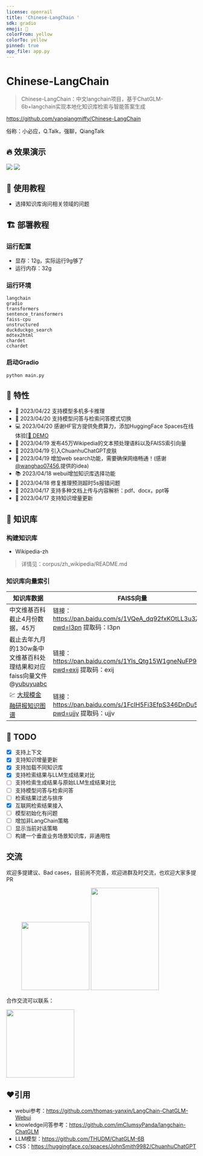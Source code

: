 ```yaml
---
license: openrail
title: 'Chinese-LangChain '
sdk: gradio
emoji: 🚀
colorFrom: yellow
colorTo: yellow
pinned: true
app_file: app.py
---
```


# Chinese-LangChain

> Chinese-LangChain：中文langchain项目，基于ChatGLM-6b+langchain实现本地化知识库检索与智能答案生成

https://github.com/yanqiangmiffy/Chinese-LangChain

俗称：小必应，Q.Talk，强聊，QiangTalk

## 🔥 效果演示

![](https://github.com/yanqiangmiffy/Chinese-LangChain/blob/master/images/web_demos/v1.png)
![](https://github.com/yanqiangmiffy/Chinese-LangChain/blob/master/images/web_demos/v3.png)

## 🚋 使用教程

- 选择知识库询问相关领域的问题

## 🏗️ 部署教程

### 运行配置

- 显存：12g，实际运行9g够了
- 运行内存：32g

### 运行环境

```text
langchain
gradio
transformers
sentence_transformers
faiss-cpu
unstructured
duckduckgo_search
mdtex2html
chardet
cchardet
```

### 启动Gradio

```shell
python main.py
```

## 🚀 特性

- 🚀 2023/04/22 支持模型多机多卡推理
- 🔭 2023/04/20 支持模型问答与检索问答模式切换
- 💻 2023/04/20 感谢HF官方提供免费算力，添加HuggingFace
  Spaces在线体验[[🤗 DEMO](https://huggingface.co/spaces/ChallengeHub/Chinese-LangChain)
- 🧫 2023/04/19 发布45万Wikipedia的文本预处理语料以及FAISS索引向量
- 🐯 2023/04/19 引入ChuanhuChatGPT皮肤
- 📱 2023/04/19 增加web search功能，需要确保网络畅通！(感谢[@wanghao07456](https://github.com/wanghao07456),提供的idea)
- 📚 2023/04/18 webui增加知识库选择功能
- 🚀 2023/04/18 修复推理预测超时5s报错问题
- 🎉 2023/04/17 支持多种文档上传与内容解析：pdf、docx，ppt等
- 🎉 2023/04/17 支持知识增量更新

[//]: # (- 支持检索结果与LLM生成结果对比)

## 🧰 知识库

### 构建知识库

- Wikipedia-zh

> 详情见：corpus/zh_wikipedia/README.md

### 知识库向量索引

| 知识库数据                                                                         | FAISS向量                                                              |
|-------------------------------------------------------------------------------|----------------------------------------------------------------------|
| 中文维基百科截止4月份数据，45万                                                             | 链接：https://pan.baidu.com/s/1VQeA_dq92fxKOtLL3u3Zpg?pwd=l3pn 提取码：l3pn |
| 截止去年九月的130w条中文维基百科处理结果和对应faiss向量文件 @[yubuyuabc](https://github.com/yubuyuabc) | 链接：https://pan.baidu.com/s/1Yls_Qtg15W1gneNuFP9O_w?pwd=exij 提取码：exij |
| 💹 [大规模金融研报知识图谱](http://openkg.cn/dataset/fr2kg)                              | 链接：https://pan.baidu.com/s/1FcIH5Fi3EfpS346DnDu51Q?pwd=ujjv 提取码：ujjv |

## 🔨 TODO

* [x] 支持上下文
* [x] 支持知识增量更新
* [x] 支持加载不同知识库
* [x] 支持检索结果与LLM生成结果对比
* [ ] 支持检索生成结果与原始LLM生成结果对比
* [ ] 支持模型问答与检索问答
* [ ] 检索结果过滤与排序
* [x] 互联网检索结果接入
* [ ] 模型初始化有问题
* [ ] 增加非LangChain策略
* [ ] 显示当前对话策略
* [ ] 构建一个垂直业务场景知识库，非通用性

## 交流

欢迎多提建议、Bad cases，目前尚不完善，欢迎进群及时交流，也欢迎大家多提PR</br>

<figure class="third">
  <img src="https://raw.githubusercontent.com/yanqiangmiffy/Chinese-LangChain/master/images/ch.jpg" width="180px">
  <img src="https://raw.githubusercontent.com/yanqiangmiffy/Chinese-LangChain/master/images/chatgroup.jpg" width="180px" height="270px">

</figure>

合作交流可以联系：

<img src="https://raw.githubusercontent.com/yanqiangmiffy/Chinese-LangChain/master/images/personal.jpg" width="180px">

## ❤️引用

- webui参考：https://github.com/thomas-yanxin/LangChain-ChatGLM-Webui
- knowledge问答参考：https://github.com/imClumsyPanda/langchain-ChatGLM
- LLM模型：https://github.com/THUDM/ChatGLM-6B
- CSS：https://huggingface.co/spaces/JohnSmith9982/ChuanhuChatGPT